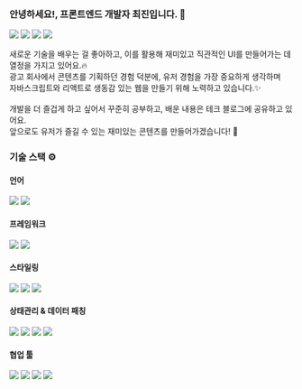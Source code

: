 ### 안녕하세요!, 프론트엔드 개발자 최진입니다. 👋

<p>
<a href="https://velog.io/@nwejin/posts" target="_blank"><img src="https://img.shields.io/badge/Velog-20C997.svg?style=flat-plastic&logo=velog&logoColor=white"/></a>
<a href="https://www.instagram.com/chljin123/" target="_blank"><img src="https://img.shields.io/badge/instagram-E4405F.svg?style=flat-plastic&logo=instagram&logoColor=white"/></a>
<a href="mailto:chlwls4m@gmail.com" target="_blank"><img src="https://img.shields.io/badge/chlwls4m@gmail.com-EA4335?style=flat-plastic&logo=Gmail&logoColor=white"/></a>
<a href="https://chlwls123.notion.site/b178303bd1c0419bacf7917c67487b58" target="_blank"><img src="https://img.shields.io/badge/이력서-018EF5?style=flat-plastic&logo=readme&logoColor=white"/></a>
</p>

<p>
새로운 기술을 배우는 걸 좋아하고, 이를 활용해 재미있고 직관적인 UI를 만들어가는 데 열정을 가지고 있어요.🔥<br/> 
광고 회사에서 콘텐츠를 기획하던 경험 덕분에, 유저 경험을 가장 중요하게 생각하며 <br/> 
자바스크립트와 리액트로 생동감 있는 웹을 만들기 위해 노력하고 있습니다.✨<br/><br/> 
개발을 더 즐겁게 하고 싶어서 꾸준히 공부하고, 배운 내용은 테크 블로그에 공유하고 있어요.<br/> 
앞으로도 유저가 즐길 수 있는 재미있는 콘텐츠를 만들어가겠습니다! 👏
</p>


### 기술 스택 ⚙️ 
#### 언어
<p>
<img src="https://img.shields.io/badge/-Javascript-F7DF1E?style=flat-plastic&logo=javascript&logoColor=white"/>
<img src="https://img.shields.io/badge/-TypeScript-396EB0?style=flat-plastic&logo=TypeScript&logoColor=white"/>
</p>

#### 프레임워크
<p>
<img src="https://img.shields.io/badge/-react-61DAFB?style=flat-plastic&logo=react&logoColor=white"/>
<img src="https://img.shields.io/badge/-Next.js-000000?style=flat-plastic&logo=nextdotjs&logoColor=white"/>
</p>

#### 스타일링
<p>
<img src="https://img.shields.io/badge/-Sass-CC6699?style=flat-plastic&logo=sass&logoColor=white"/>
<img src="https://img.shields.io/badge/-TailwindCSS-06B6D4?style=flat-plastic&logo=tailwindcss&logoColor=white"/>
<img src="https://img.shields.io/badge/-shadcn/ui-000000?style=flat-plastic&logo=shadcnui&logoColor=white"/>
</p>

#### 상태관리 & 데이터 패칭
<p>
<img src="https://img.shields.io/badge/-Redux-764ABC?style=flat-plastic&logo=redux&logoColor=white"/>
<img src="https://img.shields.io/badge/-Zustand-000000?style=flat-plastic&logo=&logoColor=white"/>
<img src="https://img.shields.io/badge/-React Query-FF4154?style=flat-plastic&logo=reactquery&logoColor=white"/>
<img src="https://img.shields.io/badge/-React Hook Form-EC5990?style=flat-plastic&logo=reacthookform&logoColor=white"/>
</p>

#### 협업 툴
<p>
<img src="https://img.shields.io/badge/-Slack-753188?style=flat-plastic&logo=Slack&logoColor=white"/>
<img src="https://img.shields.io/badge/-notion-000000?style=flat-plastic&logo=notion&logoColor=white"/>
<img src="https://img.shields.io/badge/-Figma-F24E1E?style=flat-plastic&logo=figma&logoColor=white"/>
<img src="https://img.shields.io/badge/-Github-2C272E?style=flat-plastic&logo=GitHub&logoColor=white"/>
</p>




